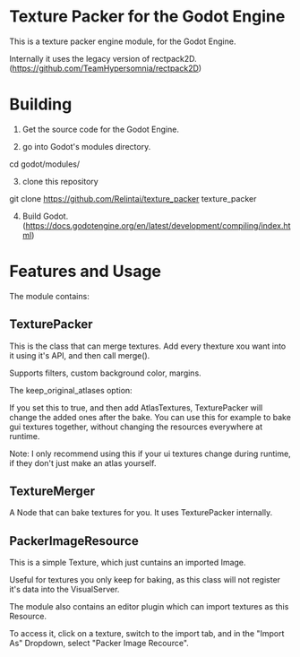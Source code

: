 # Texture Packer for the Godot Engine

This is a texture packer engine module, for the Godot Engine.

Internally it uses the legacy version of rectpack2D. (https://github.com/TeamHypersomnia/rectpack2D)

# Building

1. Get the source code for the Godot Engine.

2. go into Godot's modules directory.

cd godot/modules/

3. clone this repository

git clone https://github.com/Relintai/texture_packer texture_packer

4. Build Godot. (https://docs.godotengine.org/en/latest/development/compiling/index.html)

# Features and Usage

The module contains:

## TexturePacker

This is the class that can merge textures. Add every thexture xou want into it using it's API, and then call merge().

Supports filters, custom background color, margins.

The keep_original_atlases option:

If you set this to true, and then add AtlasTextures, TexturePacker will change the added ones after the bake.
You can use this for example to bake gui textures together, without changing the resources everywhere at runtime.

Note: I only recommend using this if your ui textures change during runtime, if they don't just make an atlas yourself.

## TextureMerger

A Node that can bake textures for you. It uses TexturePacker internally.

## PackerImageResource

This is a simple Texture, which just cuntains an imported Image.

Useful for textures you only keep for baking, as this class will not register it's data into the VisualServer.

The module also contains an editor plugin which can import textures as this Resource.

To access it, click on a texture, switch to the import tab, and in the "Import As" Dropdown, select "Packer Image Recource".
